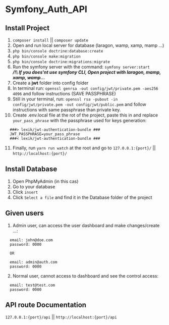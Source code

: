 # Symfony_Auth_API

## Install Project

1. `composer install` || `composer update`
2. Open and run local server for database (laragon, wamp, xamp, mamp ...)
3. `php bin/console doctrine:database:create`
4. `php bin/console make:migration`
5. `php bin/console doctrine:migrations:migrate`
6. Run the symfony server with the command: `symfony server:start`  
  ***/!\ If you does'nt use symfony CLI, Open project with laragon, mamp, xamp, wamp...***
7. Create a **jwt** folder into config folder  
8. In terminal run: `openssl genrsa -out config/jwt/private.pem -aes256 4096` and follow instructions (SAVE PASSPHRASE)  
9. Still in your terminal, run: `openssl rsa -pubout -in config/jwt/private.pem -out config/jwt/public.pem` and follow instructions with same passphrase than private key.  
10. Create .env.local file at the rot of the project, paste this in and replace `your_pass_phrase` with the passphrase used for keys generation:  
  ```
    ###> lexik/jwt-authentication-bundle ###
    JWT_PASSPHRASE=your_pass_phrase
    ###< lexik/jwt-authentication-bundle ###
  ```  
11. Finally, run `yarn run watch` at the root and go to `127.0.0.1:{port}/` || `http://localhost:{port}/`  

## Install Database
1. Open PhpMyAdmin (in this cas)
2. Go to your database
3. Click `insert`
4. Click `Select a file` and find it in the Database folder of the project

## Given users  
1. Admin user, can access the user dashboard and make changes/create ...:  
  ```
    email: john@doe.com
    password: 0000
    
    OR
    
    email: admin@auth.com
    password: 0000
  ```  
2. Normal user, cannot access to dashboard and see the control access:  
  ```  
    email: test@test.com
    password: 0000
  ```  
    
## API route Documentation  
`127.0.0.1:{port}/api` || `http://localhost:{port}/api`
